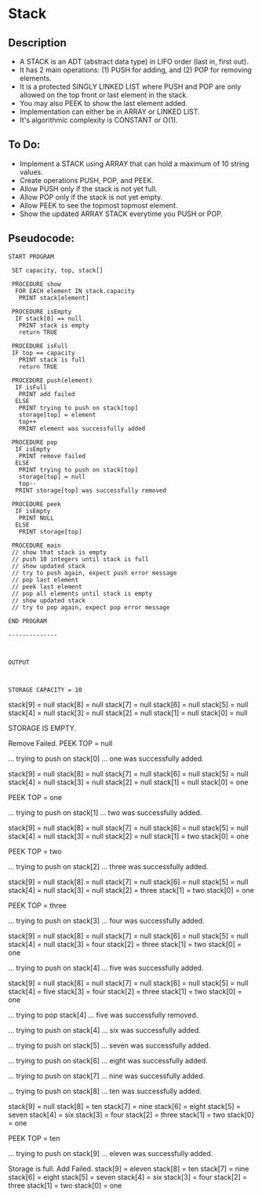 Stack
=======================

## Description

 - A STACK is an ADT (abstract data type) in LIFO order (last in, first out).
 - It has 2 main operations: (1) PUSH for adding, and (2) POP for removing elements.
 - It is a protected SINGLY LINKED LIST where PUSH and POP are only allowed on the top front or last element in the stack.
 - You may also PEEK to show the last element added.
 - Implementation can either be in ARRAY or LINKED LIST.
 - It's algorithmic complexity is CONSTANT or O(1).

## To Do:

 - Implement a STACK using ARRAY that can hold a maximum of 10 string values.
 - Create operations PUSH, POP, and PEEK.
 - Allow PUSH only if the stack is not yet full.
 - Allow POP only if the stack is not yet empty.
 - Allow PEEK to see the topmost topmost element.
 - Show the updated ARRAY STACK everytime you PUSH or POP.

## Pseudocode:

    START PROGRAM
    
     SET capacity, top, stack[]
    
     PROCEDURE show
      FOR EACH element IN stack.capacity
       PRINT stack[element]
    
     PROCEDURE isEmpty
      IF stack[0] == null
       PRINT stack is empty
       return TRUE
    
     PROCEDURE isFull
     IF top == capacity
       PRINT stack is full
       return TRUE
    
     PROCEDURE push(element)
      IF isFull
       PRINT add failed
      ELSE
       PRINT trying to push on stack[top]
       storage[top] = element
       top++
       PRINT element was successfully added
    
     PROCEDURE pop
      IF isEmpty
       PRINT remove failed
      ELSE
       PRINT trying to push on stack[top]
       storage[top] = null
       top--
      PRINT storage[top] was successfully removed
      
     PROCEDURE peek
      IF isEmpty
       PRINT NULL
      ELSE 
       PRINT storage[top]
    
     PROCEDURE main
     // show that stack is empty
     // push 10 integers until stack is full
     // show updated stack
     // try to push again, expect push error message
     // pop last element
     // peek last element
     // pop all elements until stack is empty
     // show updated stack
     // try to pop again, expect pop error message
    
    END PROGRAM 
    
    --------------
    
    
    
    OUTPUT
    
    
    
    STORAGE CAPACITY = 10

stack[9] = null
stack[8] = null
stack[7] = null
stack[6] = null
stack[5] = null
stack[4] = null
stack[3] = null
stack[2] = null
stack[1] = null
stack[0] = null

STORAGE IS EMPTY.

Remove Failed.
PEEK TOP = null

... trying to push on stack[0] ...
one was successfully added.

stack[9] = null
stack[8] = null
stack[7] = null
stack[6] = null
stack[5] = null
stack[4] = null
stack[3] = null
stack[2] = null
stack[1] = null
stack[0] = one

PEEK TOP = one

... trying to push on stack[1] ...
two was successfully added.

stack[9] = null
stack[8] = null
stack[7] = null
stack[6] = null
stack[5] = null
stack[4] = null
stack[3] = null
stack[2] = null
stack[1] = two
stack[0] = one

PEEK TOP = two

... trying to push on stack[2] ...
three was successfully added.

stack[9] = null
stack[8] = null
stack[7] = null
stack[6] = null
stack[5] = null
stack[4] = null
stack[3] = null
stack[2] = three
stack[1] = two
stack[0] = one

PEEK TOP = three

... trying to push on stack[3] ...
four was successfully added.

stack[9] = null
stack[8] = null
stack[7] = null
stack[6] = null
stack[5] = null
stack[4] = null
stack[3] = four
stack[2] = three
stack[1] = two
stack[0] = one

... trying to push on stack[4] ...
five was successfully added.

stack[9] = null
stack[8] = null
stack[7] = null
stack[6] = null
stack[5] = null
stack[4] = five
stack[3] = four
stack[2] = three
stack[1] = two
stack[0] = one

... trying to pop stack[4] ...
five was successfully removed.

... trying to push on stack[4] ...
six was successfully added.

... trying to push on stack[5] ...
seven was successfully added.

... trying to push on stack[6] ...
eight was successfully added.

... trying to push on stack[7] ...
nine was successfully added.

... trying to push on stack[8] ...
ten was successfully added.

stack[9] = null
stack[8] = ten
stack[7] = nine
stack[6] = eight
stack[5] = seven
stack[4] = six
stack[3] = four
stack[2] = three
stack[1] = two
stack[0] = one

PEEK TOP = ten

... trying to push on stack[9] ...
eleven was successfully added.

Storage is full.
Add Failed.
stack[9] = eleven
stack[8] = ten
stack[7] = nine
stack[6] = eight
stack[5] = seven
stack[4] = six
stack[3] = four
stack[2] = three
stack[1] = two
stack[0] = one

